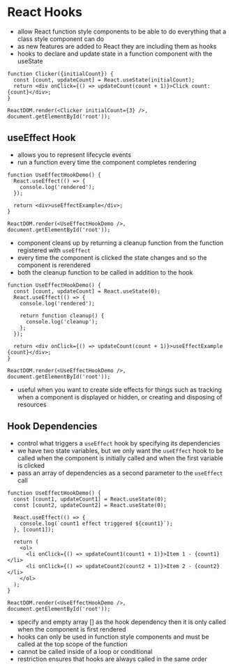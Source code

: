 # React Hooks
- allow React function style components to be able to do everything that a class style component can do
- as new features are added to React they are including them as hooks
- hooks to declare and update state in a function component with the useState
```
function Clicker({initialCount}) {
  const [count, updateCount] = React.useState(initialCount);
  return <div onClick={() => updateCount(count + 1)}>Click count: {count}</div>;
}

ReactDOM.render(<Clicker initialCount={3} />, document.getElementById('root'));
```

## useEffect Hook
- allows you to represent lifecycle events
- run a function every time the component completes rendering
```
function UseEffectHookDemo() {
  React.useEffect(() => {
    console.log('rendered');
  });

  return <div>useEffectExample</div>;
}

ReactDOM.render(<UseEffectHookDemo />, document.getElementById('root'));
```
- component cleans up by returning a cleanup function from the function registered with `useEffect`
- every time the component is clicked the state changes and so the component is rerendered
- both the cleanup function to be called in addition to the hook
```
function UseEffectHookDemo() {
  const [count, updateCount] = React.useState(0);
  React.useEffect(() => {
    console.log('rendered');

    return function cleanup() {
      console.log('cleanup');
    };
  });

  return <div onClick={() => updateCount(count + 1)}>useEffectExample {count}</div>;
}

ReactDOM.render(<UseEffectHookDemo />, document.getElementById('root'));
```
- useful when you want to create side effects for things such as tracking when a component is displayed or hidden, or creating and disposing of resources

## Hook Dependencies
- control what triggers a `useEffect` hook by specifying its dependencies
- we have two state variables, but we only want the `useEffect` hook to be called when the component is initially called and when the first variable is clicked
- pass an array of dependencies as a second parameter to the `useEffect` call
```
function UseEffectHookDemo() {
  const [count1, updateCount1] = React.useState(0);
  const [count2, updateCount2] = React.useState(0);

  React.useEffect(() => {
    console.log(`count1 effect triggered ${count1}`);
  }, [count1]);

  return (
    <ol>
      <li onClick={() => updateCount1(count1 + 1)}>Item 1 - {count1}</li>
      <li onClick={() => updateCount2(count2 + 1)}>Item 2 - {count2}</li>
    </ol>
  );
}

ReactDOM.render(<UseEffectHookDemo />, document.getElementById('root'));
```
- specify and empty array [] as the hook dependency then it is only called when the component is first rendered
- hooks can only be used in function style components and must be called at the top scope of the function
- cannot be called inside of a loop or conditional
- restriction ensures that hooks are always called in the same order